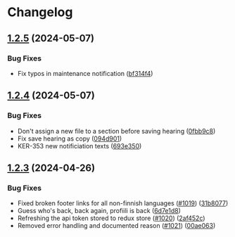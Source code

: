 # Changelog

## [1.2.5](https://github.com/City-of-Helsinki/kerrokantasi-ui/compare/kerrokantasi-ui-v1.2.4...kerrokantasi-ui-v1.2.5) (2024-05-07)


### Bug Fixes

* Fix typos in maintenance notification ([bf314f4](https://github.com/City-of-Helsinki/kerrokantasi-ui/commit/bf314f4f84e24caed72dfab041302edb2d0a4a00))

## [1.2.4](https://github.com/City-of-Helsinki/kerrokantasi-ui/compare/kerrokantasi-ui-v1.2.3...kerrokantasi-ui-v1.2.4) (2024-05-07)


### Bug Fixes

* Don't assign a new file to a section before saving hearing ([0fbb9c8](https://github.com/City-of-Helsinki/kerrokantasi-ui/commit/0fbb9c830e8c9b8149aff8fa2b44d71729e6cdd0))
* Fix save hearing as copy ([094d901](https://github.com/City-of-Helsinki/kerrokantasi-ui/commit/094d9017dba80bbddabb11185bd4acbe3db40067))
* KER-353 new notificiation texts ([693e350](https://github.com/City-of-Helsinki/kerrokantasi-ui/commit/693e350d24f2335f6cf4385185f14dd28fcdb1a2))

## [1.2.3](https://github.com/City-of-Helsinki/kerrokantasi-ui/compare/kerrokantasi-ui-v1.2.2...kerrokantasi-ui-v1.2.3) (2024-04-26)


### Bug Fixes

* Fixed broken footer links for all non-finnish languages ([#1019](https://github.com/City-of-Helsinki/kerrokantasi-ui/issues/1019)) ([31b8077](https://github.com/City-of-Helsinki/kerrokantasi-ui/commit/31b807766f476e320d48aa05c0f18264b1004bf3))
* Guess who's back, back again, profiili is back ([6d7e1d8](https://github.com/City-of-Helsinki/kerrokantasi-ui/commit/6d7e1d8e9936781be7050ff041dba75231587d70))
* Refreshing the api token stored to redux store ([#1020](https://github.com/City-of-Helsinki/kerrokantasi-ui/issues/1020)) ([2af452c](https://github.com/City-of-Helsinki/kerrokantasi-ui/commit/2af452cec9310247f7c4abe0564545d48c79dc6c))
* Removed error handling and documented reason ([#1021](https://github.com/City-of-Helsinki/kerrokantasi-ui/issues/1021)) ([00ae063](https://github.com/City-of-Helsinki/kerrokantasi-ui/commit/00ae0636be48cf859986ffb5e9303709826bb515))

